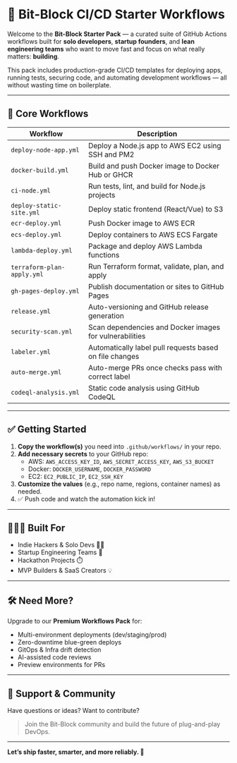 # 🚀 Bit-Block CI/CD Starter Workflows

Welcome to the **Bit-Block Starter Pack** — a curated suite of GitHub Actions workflows built for **solo developers**, **startup founders**, and **lean engineering teams** who want to move fast and focus on what really matters: **building**.

This pack includes production-grade CI/CD templates for deploying apps, running tests, securing code, and automating development workflows — all without wasting time on boilerplate.

---

## 🧰 Core Workflows

| Workflow | Description |
|----------|-------------|
| `deploy-node-app.yml` | Deploy a Node.js app to AWS EC2 using SSH and PM2 |
| `docker-build.yml` | Build and push Docker image to Docker Hub or GHCR |
| `ci-node.yml` | Run tests, lint, and build for Node.js projects |
| `deploy-static-site.yml` | Deploy static frontend (React/Vue) to S3 |
| `ecr-deploy.yml` | Push Docker image to AWS ECR |
| `ecs-deploy.yml` | Deploy containers to AWS ECS Fargate |
| `lambda-deploy.yml` | Package and deploy AWS Lambda functions |
| `terraform-plan-apply.yml` | Run Terraform format, validate, plan, and apply |
| `gh-pages-deploy.yml` | Publish documentation or sites to GitHub Pages |
| `release.yml` | Auto-versioning and GitHub release generation |
| `security-scan.yml` | Scan dependencies and Docker images for vulnerabilities |
| `labeler.yml` | Automatically label pull requests based on file changes |
| `auto-merge.yml` | Auto-merge PRs once checks pass with correct label |
| `codeql-analysis.yml` | Static code analysis using GitHub CodeQL |

---

## ✅ Getting Started

1. **Copy the workflow(s)** you need into `.github/workflows/` in your repo.
2. **Add necessary secrets** to your GitHub repo:
   - AWS: `AWS_ACCESS_KEY_ID`, `AWS_SECRET_ACCESS_KEY`, `AWS_S3_BUCKET`
   - Docker: `DOCKER_USERNAME`, `DOCKER_PASSWORD`
   - EC2: `EC2_PUBLIC_IP`, `EC2_SSH_KEY`
3. **Customize the values** (e.g., repo name, regions, container names) as needed.
4. ✅ Push code and watch the automation kick in!

---

## 👨🏾‍💻 Built For

- Indie Hackers & Solo Devs 🧑‍💻  
- Startup Engineering Teams 🚀  
- Hackathon Projects ⏱️  
- MVP Builders & SaaS Creators 💡

---

## 🛠 Need More?

Upgrade to our **Premium Workflows Pack** for:

- Multi-environment deployments (dev/staging/prod)
- Zero-downtime blue-green deploys
- GitOps & Infra drift detection
- AI-assisted code reviews
- Preview environments for PRs

---

## 💬 Support & Community

Have questions or ideas? Want to contribute?  
> Join the Bit-Block community and build the future of plug-and-play DevOps.

---

**Let’s ship faster, smarter, and more reliably. 🚢**
